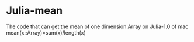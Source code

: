 # Julia-mean
The code that can get the mean of one dimension Array on Julia-1.0 of mac
mean(x::Array)=sum(x)/length(x)
